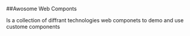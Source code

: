 ##Awosome Web Componts

Is a collection of diffrant technologies web componets to demo and use custome components
